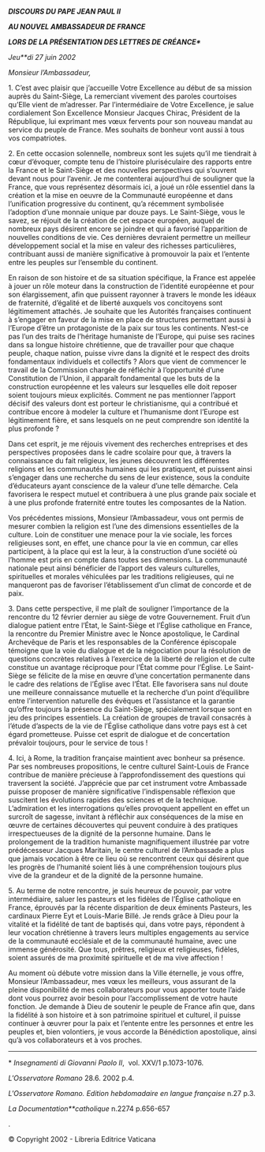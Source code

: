***DISCOURS DU PAPE JEAN PAUL II***

***AU NOUVEL AMBASSADEUR DE FRANCE***

***LORS DE LA PRÉSENTATION DES LETTRES DE CRÉANCE\****

*Jeu**di 27 juin 2002*

*Monsieur l’Ambassadeur,*

1\. C’est avec plaisir que j’accueille Votre Excellence au début de sa mission auprès du Saint-Siège, La remerciant vivement des paroles courtoises qu’Elle vient de m’adresser. Par l’intermédiaire de Votre Excellence, je salue cordialement Son Excellence Monsieur Jacques Chirac, Président de la République, lui exprimant mes vœux fervents pour son nouveau mandat au service du peuple de France. Mes souhaits de bonheur vont aussi à tous vos compatriotes.

2\. En cette occasion solennelle, nombreux sont les sujets qu’il me tiendrait à cœur d’évoquer, compte tenu de l’histoire pluriséculaire des rapports entre la France et le Saint-Siège et des nouvelles perspectives qui s’ouvrent devant nous pour l’avenir. Je me contenterai aujourd’hui de souligner que la France, que vous représentez désormais ici, a joué un rôle essentiel dans la création et la mise en oeuvre de la Communauté européenne et dans l’unification progressive du continent, qu’a récemment symbolisée l’adoption d’une monnaie unique par douze pays. Le Saint-Siège, vous le savez, se réjouit de la création de cet espace européen, auquel de nombreux pays désirent encore se joindre et qui a favorisé l’apparition de nouvelles conditions de vie. Ces dernières devraient permettre un meilleur développement social et la mise en valeur des richesses particulières, contribuant aussi de manière significative à promouvoir la paix et l’entente entre les peuples sur l’ensemble du continent.

En raison de son histoire et de sa situation spécifique, la France est appelée à jouer un rôle moteur dans la construction de l’identité européenne et pour son élargissement, afin que puissent rayonner à travers le monde les idéaux de fraternité, d’égalité et de liberté auxquels vos concitoyens sont légitimement attachés. Je souhaite que les Autorités françaises continuent à s’engager en faveur de la mise en place de structures permettant aussi à l’Europe d’être un protagoniste de la paix sur tous les continents. N’est-ce pas l’un des traits de l’héritage humaniste de l’Europe, qui puise ses racines dans sa longue histoire chrétienne, que de travailler pour que chaque peuple, chaque nation, puisse vivre dans la dignité et le respect des droits fondamentaux individuels et collectifs ? Alors que vient de commencer le travail de la Commission chargée de réfléchir à l’opportunité d’une Constitution de l’Union, il apparaît fondamental que les buts de la construction européenne et les valeurs sur lesquelles elle doit reposer soient toujours mieux explicités. Comment ne pas mentionner l’apport décisif des valeurs dont est porteur le christianisme, qui a contribué et contribue encore à modeler la culture et l’humanisme dont l’Europe est légitimement fière, et sans lesquels on ne peut comprendre son identité la plus profonde ?

Dans cet esprit, je me réjouis vivement des recherches entreprises et des perspectives proposées dans le cadre scolaire pour que, à travers la connaissance du fait religieux, les jeunes découvrent les différentes religions et les communautés humaines qui les pratiquent, et puissent ainsi s’engager dans une recherche du sens de leur existence, sous la conduite d’éducateurs ayant conscience de la valeur d’une telle démarche. Cela favorisera le respect mutuel et contribuera à une plus grande paix sociale et à une plus profonde fraternité entre toutes les composantes de la Nation.

Vos précédentes missions, Monsieur l’Ambassadeur, vous ont permis de mesurer combien la religion est l’une des dimensions essentielles de la culture. Loin de constituer une menace pour la vie sociale, les forces religieuses sont, en effet, une chance pour la vie en commun, car elles participent, à la place qui est la leur, à la construction d’une société où l’homme est pris en compte dans toutes ses dimensions. La communauté nationale peut ainsi bénéficier de l’apport des valeurs culturelles, spirituelles et morales véhiculées par les traditions religieuses, qui ne manqueront pas de favoriser l’établissement d’un climat de concorde et de paix.

3\. Dans cette perspective, il me plaît de souligner l’importance de la rencontre du 12 février dernier au siège de votre Gouvernement. Fruit d’un dialogue patient entre l’État, le Saint-Siège et l’Église catholique en France, la rencontre du Premier Ministre avec le Nonce apostolique, le Cardinal Archevêque de Paris et les responsables de la Conférence épiscopale témoigne que la voie du dialogue et de la négociation pour la résolution de questions concrètes relatives à l’exercice de la liberté de religion et de culte constitue un avantage réciproque pour l’État comme pour l’Église. Le Saint-Siège se félicite de la mise en œuvre d’une concertation permanente dans le cadre des relations de l’Église avec l’État. Elle favorisera sans nul doute une meilleure connaissance mutuelle et la recherche d’un point d’équilibre entre l’intervention naturelle des évêques et l’assistance et la garantie qu’offre toujours la présence du Saint-Siège, spécialement lorsque sont en jeu des principes essentiels. La création de groupes de travail consacrés à l’étude d’aspects de la vie de l’Église catholique dans votre pays est à cet égard prometteuse. Puisse cet esprit de dialogue et de concertation prévaloir toujours, pour le service de tous !

4\. Ici, à Rome, la tradition française maintient avec bonheur sa présence. Par ses nombreuses propositions, le centre culturel Saint-Louis de France contribue de manière précieuse à l’approfondissement des questions qui traversent la société. J’apprécie que par cet instrument votre Ambassade puisse proposer de manière significative l’indispensable réflexion que suscitent les évolutions rapides des sciences et de la technique. L’admiration et les interrogations qu’elles provoquent appellent en effet un surcroît de sagesse, invitant à réfléchir aux conséquences de la mise en œuvre de certaines découvertes qui peuvent conduire à des pratiques irrespectueuses de la dignité de la personne humaine. Dans le prolongement de la tradition humaniste magnifiquement illustrée par votre prédécesseur Jacques Maritain, le centre culturel de l’Ambassade a plus que jamais vocation à être ce lieu où se rencontrent ceux qui désirent que les progrès de l’humanité soient liés à une compréhension toujours plus vive de la grandeur et de la dignité de la personne humaine.

5\. Au terme de notre rencontre, je suis heureux de pouvoir, par votre intermédiaire, saluer les pasteurs et les fidèles de l’Église catholique en France, éprouvés par la récente disparition de deux éminents Pasteurs, les cardinaux Pierre Eyt et Louis-Marie Billé. Je rends grâce à Dieu pour la vitalité et la fidélité de tant de baptisés qui, dans votre pays, répondent à leur vocation chrétienne à travers leurs multiples engagements au service de la communauté ecclésiale et de la communauté humaine, avec une immense générosité. Que tous, prêtres, religieux et religieuses, fidèles, soient assurés de ma proximité spirituelle et de ma vive affection !

Au moment où débute votre mission dans la Ville éternelle, je vous offre, Monsieur l’Ambassadeur, mes vœux les meilleurs, vous assurant de la pleine disponibilité de mes collaborateurs pour vous apporter toute l’aide dont vous pourrez avoir besoin pour l’accomplissement de votre haute fonction. Je demande à Dieu de soutenir le peuple de France afin que, dans la fidélité à son histoire et à son patrimoine spirituel et culturel, il puisse continuer à œuvrer pour la paix et l’entente entre les personnes et entre les peuples et, bien volontiers, je vous accorde la Bénédiction apostolique, ainsi qu’à vos collaborateurs et à vos proches.

* * *

\* *Insegnamenti di Giovanni Paolo II*,  vol. XXV/1 p.1073-1076.

*L'Osservatore Romano* 28.6. 2002 p.4.

*L'Osservatore Romano. Edition hebdomadaire en langue française* n.27 p.3.

*La Documentation**catholique* n.2274 p.656-657

.

© Copyright 2002 - Libreria Editrice Vaticana